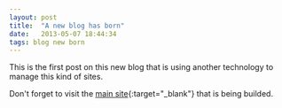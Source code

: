 ```yaml
---
layout: post
title:  "A new blog has born"
date:   2013-05-07 18:44:34
tags: blog new born
---
```


This is the first post on this new blog that is using another technology to manage this kind of sites.

Don't forget to visit the [main site][easy-eng]{:target="_blank"} that is being builded.

[easy-eng]: http://easy-eng.net/

